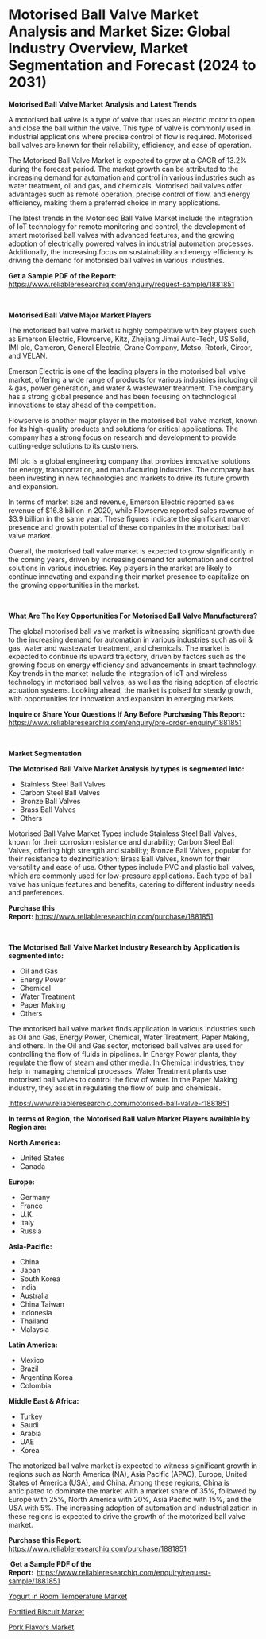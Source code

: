 <p><h1>Motorised Ball Valve Market Analysis and Market Size: Global Industry Overview, Market Segmentation and Forecast (2024 to 2031)</h1></p><p><strong>Motorised Ball Valve Market Analysis and Latest Trends</strong></p>
<p><p>A motorised ball valve is a type of valve that uses an electric motor to open and close the ball within the valve. This type of valve is commonly used in industrial applications where precise control of flow is required. Motorised ball valves are known for their reliability, efficiency, and ease of operation.</p><p>The Motorised Ball Valve Market is expected to grow at a CAGR of 13.2% during the forecast period. The market growth can be attributed to the increasing demand for automation and control in various industries such as water treatment, oil and gas, and chemicals. Motorised ball valves offer advantages such as remote operation, precise control of flow, and energy efficiency, making them a preferred choice in many applications.</p><p>The latest trends in the Motorised Ball Valve Market include the integration of IoT technology for remote monitoring and control, the development of smart motorised ball valves with advanced features, and the growing adoption of electrically powered valves in industrial automation processes. Additionally, the increasing focus on sustainability and energy efficiency is driving the demand for motorised ball valves in various industries.</p></p>
<p><strong>Get a Sample PDF of the Report:&nbsp;</strong> <a href="https://www.reliableresearchiq.com/enquiry/request-sample/1881851">https://www.reliableresearchiq.com/enquiry/request-sample/1881851</a></p>
<p>&nbsp;</p>
<p><strong>Motorised Ball Valve Major Market Players</strong></p>
<p><p>The motorised ball valve market is highly competitive with key players such as Emerson Electric, Flowserve, Kitz, Zhejiang Jimai Auto-Tech, US Solid, IMI plc, Cameron, General Electric, Crane Company, Metso, Rotork, Circor, and VELAN. </p><p>Emerson Electric is one of the leading players in the motorised ball valve market, offering a wide range of products for various industries including oil & gas, power generation, and water & wastewater treatment. The company has a strong global presence and has been focusing on technological innovations to stay ahead of the competition. </p><p>Flowserve is another major player in the motorised ball valve market, known for its high-quality products and solutions for critical applications. The company has a strong focus on research and development to provide cutting-edge solutions to its customers. </p><p>IMI plc is a global engineering company that provides innovative solutions for energy, transportation, and manufacturing industries. The company has been investing in new technologies and markets to drive its future growth and expansion. </p><p>In terms of market size and revenue, Emerson Electric reported sales revenue of $16.8 billion in 2020, while Flowserve reported sales revenue of $3.9 billion in the same year. These figures indicate the significant market presence and growth potential of these companies in the motorised ball valve market. </p><p>Overall, the motorised ball valve market is expected to grow significantly in the coming years, driven by increasing demand for automation and control solutions in various industries. Key players in the market are likely to continue innovating and expanding their market presence to capitalize on the growing opportunities in the market.</p></p>
<p>&nbsp;</p>
<p><strong>What Are The Key Opportunities For Motorised Ball Valve Manufacturers?</strong></p>
<p><p>The global motorised ball valve market is witnessing significant growth due to the increasing demand for automation in various industries such as oil & gas, water and wastewater treatment, and chemicals. The market is expected to continue its upward trajectory, driven by factors such as the growing focus on energy efficiency and advancements in smart technology. Key trends in the market include the integration of IoT and wireless technology in motorised ball valves, as well as the rising adoption of electric actuation systems. Looking ahead, the market is poised for steady growth, with opportunities for innovation and expansion in emerging markets.</p></p>
<p><strong>Inquire or Share Your Questions If Any Before Purchasing This Report:</strong> <a href="https://www.reliableresearchiq.com/enquiry/pre-order-enquiry/1881851">https://www.reliableresearchiq.com/enquiry/pre-order-enquiry/1881851</a></p>
<p>&nbsp;</p>
<p><strong>Market Segmentation</strong></p>
<p><strong>The Motorised Ball Valve Market Analysis by types is segmented into:</strong></p>
<p><ul><li>Stainless Steel Ball Valves</li><li>Carbon Steel Ball Valves</li><li>Bronze Ball Valves</li><li>Brass Ball Valves</li><li>Others</li></ul></p>
<p><p>Motorised Ball Valve Market Types include Stainless Steel Ball Valves, known for their corrosion resistance and durability; Carbon Steel Ball Valves, offering high strength and stability; Bronze Ball Valves, popular for their resistance to dezincification; Brass Ball Valves, known for their versatility and ease of use. Other types include PVC and plastic ball valves, which are commonly used for low-pressure applications. Each type of ball valve has unique features and benefits, catering to different industry needs and preferences.</p></p>
<p><strong>Purchase this Report:&nbsp;</strong><a href="https://www.reliableresearchiq.com/purchase/1881851">https://www.reliableresearchiq.com/purchase/1881851</a></p>
<p>&nbsp;</p>
<p><strong>The Motorised Ball Valve Market Industry Research by Application is segmented into:</strong></p>
<p><ul><li>Oil and Gas</li><li>Energy Power</li><li>Chemical</li><li>Water Treatment</li><li>Paper Making</li><li>Others</li></ul></p>
<p><p>The motorised ball valve market finds application in various industries such as Oil and Gas, Energy Power, Chemical, Water Treatment, Paper Making, and others. In the Oil and Gas sector, motorised ball valves are used for controlling the flow of fluids in pipelines. In Energy Power plants, they regulate the flow of steam and other media. In Chemical industries, they help in managing chemical processes. Water Treatment plants use motorised ball valves to control the flow of water. In the Paper Making industry, they assist in regulating the flow of pulp and chemicals.</p></p>
<p><a href="https://www.reliableresearchiq.com/motorised-ball-valve-r1881851">&nbsp;https://www.reliableresearchiq.com/motorised-ball-valve-r1881851</a></p>
<p><strong>In terms of Region, the Motorised Ball Valve Market Players available by Region are:</strong></p>
<p>
    <p> <strong> North America: </strong>
        <ul>
            <li>United States</li>
            <li>Canada</li>
        </ul>
        </p> 
    <p> <strong> Europe: </strong>
        <ul>
            <li>Germany</li>
            <li>France</li>
            <li>U.K.</li>
            <li>Italy</li>
            <li>Russia</li>
        </ul>
        </p> 
    <p> <strong> Asia-Pacific: </strong>
        <ul>
            <li>China</li>
            <li>Japan</li>
            <li>South Korea</li>
            <li>India</li>
            <li>Australia</li>
            <li>China Taiwan</li>
            <li>Indonesia</li>
            <li>Thailand</li>
            <li>Malaysia</li>
        </ul>
        </p> 
    <p> <strong> Latin America: </strong>
        <ul>
            <li>Mexico</li>
            <li>Brazil</li>
            <li>Argentina Korea</li>
            <li>Colombia</li>
        </ul>
        </p> 
    <p> <strong> Middle East & Africa: </strong>
        <ul>
            <li>Turkey</li>
            <li>Saudi</li>
            <li>Arabia</li>
            <li>UAE</li>
            <li>Korea</li>
        </ul>
    </p>
    </p>
<p><p>The motorized ball valve market is expected to witness significant growth in regions such as North America (NA), Asia Pacific (APAC), Europe, United States of America (USA), and China. Among these regions, China is anticipated to dominate the market with a market share of 35%, followed by Europe with 25%, North America with 20%, Asia Pacific with 15%, and the USA with 5%. The increasing adoption of automation and industrialization in these regions is expected to drive the growth of the motorized ball valve market.</p></p>
<p><strong>Purchase this Report: </strong><a href="https://www.reliableresearchiq.com/purchase/1881851">https://www.reliableresearchiq.com/purchase/1881851</a></p>
<p>&nbsp;<strong>Get a Sample PDF of the Report:&nbsp;&nbsp;</strong><a href="https://www.reliableresearchiq.com/enquiry/request-sample/1881851">https://www.reliableresearchiq.com/enquiry/request-sample/1881851</a></p>
<p><strong></strong></p>
<p><p><a href="https://github.com/eliyamanson4561/Market-Research-Report-List-1/blob/main/yogurt-in-room-temperature-market.md">Yogurt in Room Temperature Market</a></p><p><a href="https://github.com/garethgwrecovery/Market-Research-Report-List-1/blob/main/fortified-biscuit-market.md">Fortified Biscuit Market</a></p><p><a href="https://github.com/AbdulKoss18/Market-Research-Report-List-1/blob/main/pork-flavors-market.md">Pork Flavors Market</a></p></p>